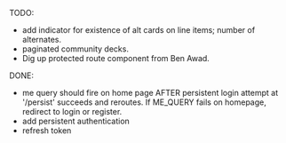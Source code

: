 TODO:

-   add indicator for existence of alt cards on line items; number of alternates.
-   paginated community decks.
-   Dig up protected route component from Ben Awad.

DONE:

-   me query should fire on home page AFTER persistent login attempt at '/persist' succeeds and reroutes. If ME_QUERY fails on homepage, redirect to login or register.
-   add persistent authentication
-   refresh token
